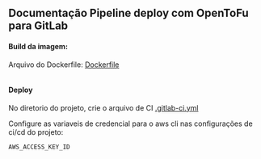 ## Documentação Pipeline deploy com OpenToFu para GitLab

#### Build da imagem:

Arquivo do Dockerfile: [Dockerfile](https://raw.githubusercontent.com/Bruna0092/opentofu/main/Dockerfile)

```docker build opentofu:tag .
```

#### Deploy

No diretorio do projeto, crie o arquivo de CI [.gitlab-ci.yml](https://github.com/Bruna0092/opentofu/blob/main/.gitlab-ci.yml)

Configure as variaveis de credencial para o aws cli nas configurações de ci/cd do projeto:
```AWS_SECRET_ACCESS_KEY 
AWS_ACCESS_KEY_ID
```


